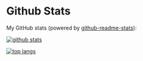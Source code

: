 # Github Stats

My GitHub stats (powered by [github-readme-stats](https://github.com/anuraghazra/github-readme-stats)):

[![github stats](https://github-readme-stats.vercel.app/api?username=Kyouma960&show_icons=true&hide_title=true&hide_border=true)](https://gautamnitesh.me)

[![top langs](https://github-readme-stats.vercel.app/api/top-langs/?username=Kyouma960&layout=compact&hide_border=true)](https://gautamnitesh.me)
